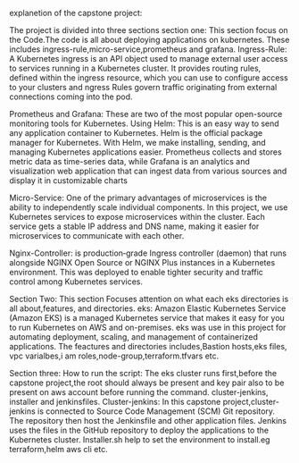 explanetion of the capstone project:

The project is divided into three sections
section one: This section focus on the Code.The code is all about deploying applications on kubernetes.
These includes ingress-rule,micro-service,prometheus and grafana.
 Ingress-Rule: A Kubernetes ingress is an API object used to manage external user access to services running in a Kubernetes cluster. It provides routing rules, defined within the ingress resource, which you can use to configure access to your clusters and ngress Rules govern traffic originating from external connections coming into the pod.

Prometheus and Grafana: These are two of the most popular open-source monitoring tools for Kubernetes.
Using Helm: This is an easy way to send any application container to Kubernetes. Helm is the official package manager for Kubernetes. With Helm, we make installing, sending, and managing Kubernetes applications easier.
Prometheus collects and stores metric data as time-series data, while Grafana is an analytics and visualization web application that can ingest data from various sources and display it in customizable charts

Micro-Service: One of the primary advantages of microservices is the ability to independently scale individual components. In this project, we use Kubernetes services to expose microservices within the cluster. Each service gets a stable IP address and DNS name, making it easier for microservices to communicate with each other.

Nginx-Controller:  is production‑grade Ingress controller (daemon) that runs alongside NGINX Open Source or NGINX Plus instances in a Kubernetes environment. This was deployed to enable tighter security and traffic control among Kubernetes services.

Section Two: 
This section Focuses attention on what each eks directories is all about,features, and directories.
eks: Amazon Elastic Kubernetes Service (Amazon EKS) is a managed Kubernetes service that makes it easy for you to run Kubernetes on AWS and on-premises. eks was use in this project for automating deployment, scaling, and management of containerized applications.
The feactures and directories includes,Bastion hosts,eks files, vpc varialbes,i am roles,node-group,terraform.tfvars etc.

Section three: How to run the script:
The eks cluster runs first,before the capstone project,the root should always be present and key pair also to be present on aws account before running the command.
cluster-jenkins, installer and jenkinsfiles.
Cluster-jenkins: In this capstone project,cluster-jenkins is connected to Source Code Management (SCM) Git repository. The repository then host the Jenkinsfile and other application files. Jenkins uses the files in the GitHub repository to deploy the applications to the Kubernetes cluster.
Installer.sh help to set the environment to install.eg terraform,helm aws cli etc.

